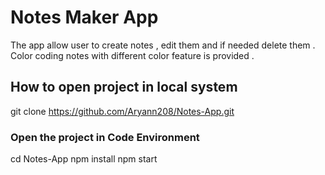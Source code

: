 # Notes Maker App

The app  allow user to create notes , edit them and if needed delete them . Color coding notes with different color feature is provided .

## How to open project in local system 

git clone https://github.com/Aryann208/Notes-App.git

### Open the project in Code Environment

cd Notes-App
npm install
npm start
